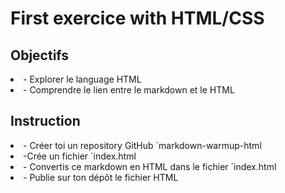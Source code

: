 <!DOCTYPE html>

<head>
<link rel="stylesheet" type="text/css" href="style.css">
  <h1> First exercice with HTML/CSS</h1>
</head>

<body>

<h2>
Objectifs
</h2>

<li>- Explorer le language HTML</li>
<li>- Comprendre le lien entre le markdown et le HTML</li>

<h2>Instruction</h2>

<li>- Créer toi un repository GitHub `markdown-warmup-html</li>
<li>-Crée un fichier `index.html</li>
<li>- Convertis ce markdown en HTML dans le fichier `index.html</li>
<li>- Publie sur ton dépôt le fichier HTML</li>
</body>
